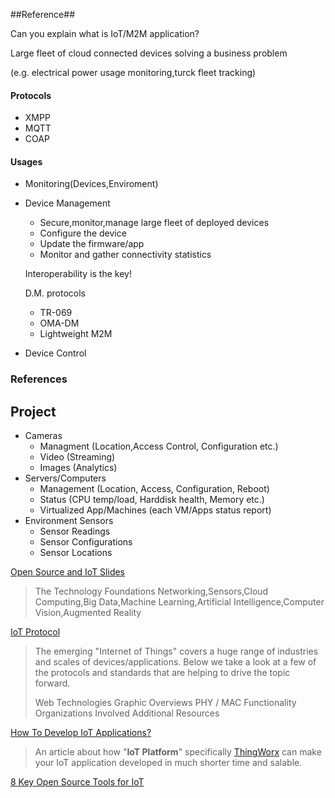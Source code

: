##Reference##


Can you explain what is IoT/M2M application?

Large fleet of cloud connected devices solving a business problem

(e.g. electrical power usage monitoring,turck fleet tracking)

#### Protocols
* XMPP
* MQTT
* COAP

#### Usages
* Monitoring(Devices,Enviroment)
* Device Management
  * Secure,monitor,manage large fleet of deployed devices
  * Configure the device
  * Update the firmware/app
  * Monitor and gather connectivity statistics
   
   Interoperability is the key!

    D.M. protocols
    * TR-069
    * OMA-DM
    * Lightweight M2M

* Device Control

### References

## Project
* Cameras
  * Managment (Location,Access Control, Configuration etc.)
  * Video (Streaming)
  * Images (Analytics)
* Servers/Computers
  * Management (Location, Access, Configuration, Reboot)
  * Status (CPU temp/load, Harddisk health, Memory etc.)
  * Virtualized App/Machines (each VM/Apps status report)
* Environment Sensors
  * Sensor Readings
  * Sensor Configurations
  * Sensor Locations

[Open Source and IoT Slides](http://slides.com/ericastanley/open-source-and-the-internet-of-things#/45)
> The Technology Foundations
> Networking,Sensors,Cloud Computing,Big Data,Machine Learning,Artificial Intelligence,Computer Vision,Augmented Reality



[IoT Protocol](http://postscapes.com/internet-of-things-protocols)
> The emerging "Internet of Things" covers a huge range of industries and scales of devices/applications. Below we take a look at a few of the protocols and standards that are helping to drive the topic forward. 
> 
> Web Technologies
> Graphic Overviews
> PHY / MAC Functionality
> Organizations Involved
> Additional Resources


[How To Develop IoT Applications?](http://www.cio.com/article/2843814/developer/how-to-develop-applications-for-the-internet-of-things.html)
> An article about how "**IoT Platform**" specifically [ThingWorx](http://www.thingworx.com/) can make your IoT application developed in much shorter time and salable.


[8 Key Open Source Tools for IoT](http://www.eweek.com/developer/slideshows/eight-key-open-source-internet-of-things-projects.html)